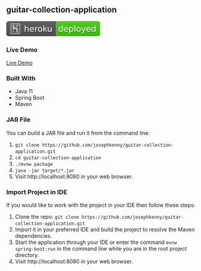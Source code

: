 ## guitar-collection-application

![alt text](heroku.svg "Heroku deployed badge")

### Live Demo

[Live Demo](https://guitar-collection-application.herokuapp.com)

### Built With

* Java 11
* Spring Boot
* Maven

### JAR File

You can build a JAR file and run it from the command line:

1. ```git clone https://github.com/josephkenny/guitar-collection-application.git```
2. ```cd guitar-collection-application```
3. ```./mvnw package```
4. ```java -jar target/*.jar```
5. Visit http://localhost:8080 in your web browser.

### Import Project in IDE

If you would like to work with the project in your IDE then follow these steps:

1. Clone the repo: ```git clone https://github.com/josephkenny/guitar-collection-application.git```
2. Import it in your preferred IDE and build the project to resolve the Maven dependencies.
3. Start the application through your IDE or enter the command ```mvnw spring-boot:run``` in the command line while you are in the root project directory.
4. Visit http://localhost:8080 in your web browser.
